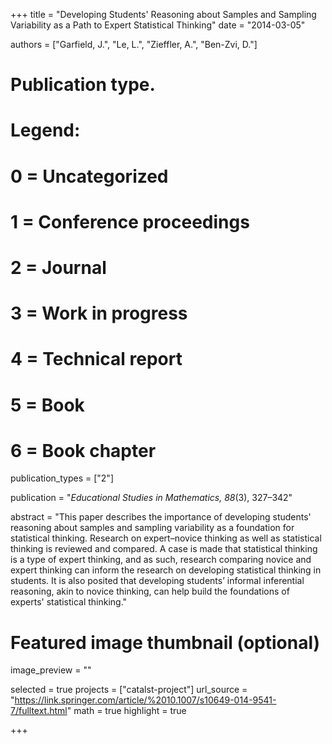 +++
title = "Developing Students' Reasoning about Samples and Sampling Variability as a Path to Expert Statistical Thinking"
date = "2014-03-05"

authors = ["Garfield, J.", "Le, L.", "Zieffler, A.", "Ben-Zvi, D."]

# Publication type.
# Legend:
# 0 = Uncategorized
# 1 = Conference proceedings
# 2 = Journal
# 3 = Work in progress
# 4 = Technical report
# 5 = Book
# 6 = Book chapter
publication_types = ["2"]

publication = "*Educational Studies in Mathematics, 88*(3), 327&ndash;342"


abstract = "This paper describes the importance of developing students' reasoning about samples and sampling variability as a foundation for statistical thinking. Research on expert–novice thinking as well as statistical thinking is reviewed and compared. A case is made that statistical thinking is a type of expert thinking, and as such, research comparing novice and expert thinking can inform the research on developing statistical thinking in students. It is also posited that developing students’ informal inferential reasoning, akin to novice thinking, can help build the foundations of experts' statistical thinking."


# Featured image thumbnail (optional)
image_preview = ""

selected = true
projects = ["catalst-project"]
url_source = "https://link.springer.com/article/%2010.1007/s10649-014-9541-7/fulltext.html"
math = true
highlight = true

+++

